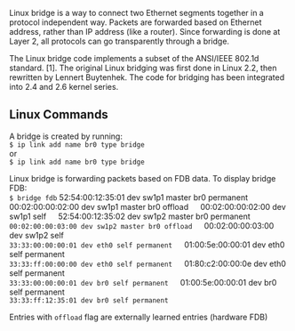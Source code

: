 Linux bridge is a way to connect two Ethernet segments together in a protocol independent way. Packets are forwarded based on Ethernet address, rather than IP address (like a router). Since forwarding is done at Layer 2, all protocols can go transparently through a bridge.  

The Linux bridge code implements a subset of the ANSI/IEEE 802.1d standard. [1]. The original Linux bridging was first done in Linux 2.2, then rewritten by Lennert Buytenhek. The code for bridging has been integrated into 2.4 and 2.6 kernel series.  
## Linux Commands
A bridge is created by running:  
`$ ip link add name br0 type bridge`  
or  
`$ ip link add name br0 type bridge`  

Linux bridge is forwarding packets based on FDB data. To display bridge FDB:  
`$ bridge fdb`
52:54:00:12:35:01 dev sw1p1 master br0 permanent`
`00:02:00:00:02:00 dev sw1p1 master br0 offload`  
`00:02:00:00:02:00 dev sw1p1 self`  
`52:54:00:12:35:02 dev sw1p2 master br0 permanent  
`00:02:00:00:03:00 dev sw1p2 master br0 offload  
`00:02:00:00:03:00 dev sw1p2 self  
`33:33:00:00:00:01 dev eth0 self permanent  
`01:00:5e:00:00:01 dev eth0 self permanent  
`33:33:ff:00:00:00 dev eth0 self permanent  
`01:80:c2:00:00:0e dev eth0 self permanent  
`33:33:00:00:00:01 dev br0 self permanent  
`01:00:5e:00:00:01 dev br0 self permanent  
`33:33:ff:12:35:01 dev br0 self permanent`

Entries with `offload` flag are externally learned entries (hardware FDB)

